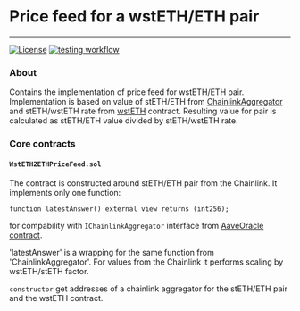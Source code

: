 # Price feed for a wstETH/ETH pair

------------------------------------------------------------

[![License](https://img.shields.io/badge/License-MIT-blue.svg)](LICENSE)
[![testing workflow](https://github.com/lidofinance/wsteth-eth-price-feed/actions/workflows/tests.yaml/badge.svg?branch=main)](https://github.com/lidofinance/wsteth-eth-price-feed/actions/workflows/tests.yaml)

### About

Contains the implementation of price feed for wstETH/ETH pair. 
Implementation is based on value of stETH/ETH from [ChainlinkAggregator](0x86392dC19c0b719886221c78AB11eb8Cf5c52812) and stETH/wstETH rate from [wstETH](0x7f39c581f595b53c5cb19bd0b3f8da6c935e2ca0) contract.
Resulting value for pair is calculated as stETH/ETH value divided by stETH/wstETH rate.

### Core contracts

#### `WstETH2ETHPriceFeed.sol`

The contract is constructed around stETH/ETH pair from the Chainlink. It implements only one function:

```function latestAnswer() external view returns (int256);```

for compability with `IChainlinkAggregator` interface from [AaveOracle contract](0xA50ba011c48153De246E5192C8f9258A2ba79Ca9).

'latestAnswer' is a wrapping for the same function from 'ChainlinkAggregator'. For values from the Chainlink it performs scaling by wstETH/stETH factor.

`constructor` get addresses of a chainlink aggregator for the stETH/ETH pair and the wstETH contract.
